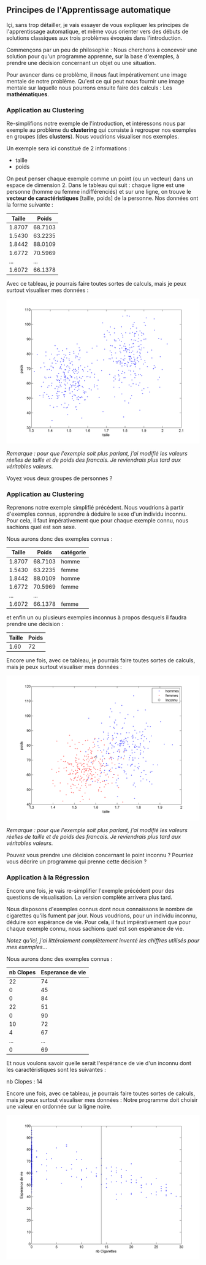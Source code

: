 ## Principes de l'Apprentissage automatique

Içi, sans trop détailler, je vais essayer de vous expliquer les principes de
l'apprentissage automatique, et même vous orienter vers des débuts de solutions
classiques aux trois problèmes évoqués dans l'introduction.

Commençons par un peu de philosophie : Nous cherchons  à concevoir une solution
pour qu'un programme apprenne, sur la base d'exemples, à prendre une décision
concernant un objet ou une situation.

Pour avancer dans ce problème, il nous faut impérativement une image mentale
de notre problème. Qu'est ce qui peut nous fournir une image mentale sur laquelle
nous pourrons ensuite faire des calculs : Les **mathématiques**.

### Application au Clustering

Re-simplifions notre exemple de l'introduction, et intéressons nous par exemple
au problème du **clustering** qui consiste à regrouper nos exemples en
groupes (des **clusters**). Nous voudrions visualiser nos exemples.

Un exemple sera ici constitué de 2 informations :
- taille
- poids

On peut penser chaque exemple comme un point (ou un vecteur) dans un espace de
dimension 2.
Dans le tableau qui suit : chaque ligne est une personne (homme ou femme indifférenciés) et sur une ligne, on trouve le **vecteur de caractéristiques**
[taille, poids] de la personne. Nos données ont la forme suivante :


Taille | Poids
------ | -----
1.8707 |  68.7103
1.5430 |  63.2235
1.8442 |  88.0109
1.6772 |  70.5969
...    |  ...
1.6072 |  66.1378

Avec ce tableau, je pourrais faire toutes sortes de calculs, mais je peux surtout
visualiser mes données :

![Repartition des poids et des tailles (modifiée) en france](../Sources/taillePoidsCluster.png)

*Remarque : pour que l'exemple soit plus parlant, j'ai modifié les valeurs réelles
de taille et de poids des francais. Je reviendrais plus tard aux véritables
valeurs.*

Voyez vous deux groupes de personnes ?

### Application au Clustering

Reprenons notre exemple simplifié précédent. Nous voudrions à partir d'exemples
connus, apprendre à déduire le sexe d'un individu inconnu. Pour cela, il faut impérativement que pour chaque exemple connu, nous sachions quel est son sexe.

Nous aurons donc des exemples connus :

Taille | Poids    | catégorie
------ | -----    | ---------
1.8707 |  68.7103 | homme
1.5430 |  63.2235 | femme
1.8442 |  88.0109 | homme
1.6772 |  70.5969 | femme
...    |  ...
1.6072 |  66.1378 | femme

et enfin un ou plusieurs exemples inconnus à propos desquels il faudra prendre
une décision :

Taille | Poids
------ | -----
1.60 |  72

Encore une fois, avec ce tableau, je pourrais faire toutes sortes de calculs, mais je peux surtout visualiser mes données :

![Repartition des poids et des tailles (modifiée) par sexe en france](../Sources/taillePoidsClassif.png)

*Remarque : pour que l'exemple soit plus parlant, j'ai modifié les valeurs réelles
de taille et de poids des francais. Je reviendrais plus tard aux véritables
valeurs.*

Pouvez vous prendre une décision concernant le point inconnu ?
Pourriez vous décrire un programme qui prenne cette décision ?

### Application à la Régression

Encore une fois, je vais re-simplifier l'exemple précédent pour des questions
de visualisation. La version complète arrivera plus tard.

Nous disposons d'exemples connus dont nous connaissons le nombre de cigarettes
qu'ils fument par jour. Nous voudrions, pour un individu inconnu, déduire son espérance de vie. Pour cela, il faut impérativement que pour chaque exemple connu, nous sachions quel est son espérance de vie.

*Notez qu'ici, j'ai littéralement complètement inventé les chiffres utilisés
pour mes exemples...*

Nous aurons donc des exemples connus :

nb Clopes | Esperance de vie
------ | -----
22  |   74
0   | 45
0   | 84
22  | 51
0   | 90
10  | 72
4   | 67
... | ...
0   | 69

Et nous voulons savoir quelle serait l'espérance de vie d'un inconnu dont les caractéristiques sont les suivantes :

nb Clopes : 14

Encore une fois, avec ce tableau, je pourrais faire toutes sortes de calculs, mais je peux surtout visualiser mes données : Notre programme doit choisir une valeur en ordonnée sur la ligne noire.

![Esperance de vie en fonction du nombre de cigarettes (modifiée)](../Sources/clopesRegression.png)
